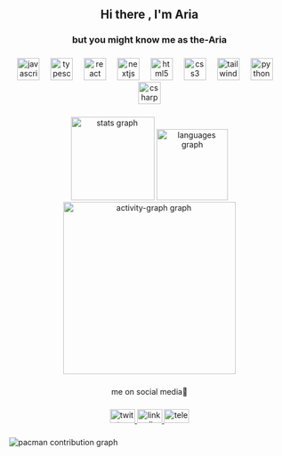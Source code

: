 <h2 align="center">Hi there , I'm Aria</h2>

###

<h3 align="center">but you might know me as the-Aria</h3>

###

<div align="center">
  <img src="https://cdn.jsdelivr.net/gh/devicons/devicon/icons/javascript/javascript-original.svg" height="40" alt="javascript logo"  />
  <img width="12" />
  <img src="https://cdn.jsdelivr.net/gh/devicons/devicon/icons/typescript/typescript-plain.svg" height="40" alt="typescript logo"  />
  <img width="12" />
  <img src="https://cdn.jsdelivr.net/gh/devicons/devicon/icons/react/react-original.svg" height="40" alt="react logo"  />
  <img width="12" />
  <img src="https://cdn.jsdelivr.net/gh/devicons/devicon/icons/nextjs/nextjs-original.svg" height="40" alt="nextjs logo"  />
  <img width="12" />
  <img src="https://cdn.jsdelivr.net/gh/devicons/devicon/icons/html5/html5-plain.svg" height="40" alt="html5 logo"  />
  <img width="12" />
  <img src="https://cdn.jsdelivr.net/gh/devicons/devicon/icons/css3/css3-plain.svg" height="40" alt="css3 logo"  />
  <img width="12" />
  <img src="https://cdn.jsdelivr.net/gh/devicons/devicon/icons/tailwindcss/tailwindcss-original-wordmark.svg" height="40" alt="tailwindcss logo"  />
  <img width="12" />
  <img src="https://cdn.jsdelivr.net/gh/devicons/devicon/icons/python/python-original.svg" height="40" alt="python logo"  />
  <img width="12" />
  <img src="https://cdn.jsdelivr.net/gh/devicons/devicon/icons/csharp/csharp-plain.svg" height="40" alt="csharp logo"  />
</div>

###

<div align="center">
  <img src="https://github-readme-stats.vercel.app/api?username=Aria-Hosseini&hide_title=true&hide_rank=true&show_icons=true&include_all_commits=true&count_private=true&disable_animations=false&theme=github_dark&locale=en&hide_border=true&order=1" height="150" alt="stats graph"  />
  <img src="https://github-readme-stats.vercel.app/api/top-langs?username=Aria-Hosseini&locale=en&hide_title=true&layout=compact&card_width=320&langs_count=5&theme=github_dark&hide_border=true&order=2" height="128" alt="languages graph"  />
  <img src="https://github-readme-activity-graph.vercel.app/graph?username=Aria-Hosseini&radius=16&theme=github-dark&area=true&order=5&hide_border=true&hide_title=true" height="310" alt="activity-graph graph"  />
</div>

###

<p align="center">me on social media💊</p>

###

<div align="center">
  <a href="https://twitter.com/NestedV" target="_blank">
    <img src="https://raw.githubusercontent.com/maurodesouza/profile-readme-generator/master/src/assets/icons/social/twitter/default.svg" width="45" height="25" alt="twitter logo"  />
  </a>
  <a href="https://linkedin.com/in/aria-hosseini" target="_blank">
    <img src="https://raw.githubusercontent.com/maurodesouza/profile-readme-generator/master/src/assets/icons/social/linkedin/default.svg" width="45" height="25" alt="linkedin logo"  />
  </a>
  <a href="https://t.me/misty_enigma" target="_blank">
    <img src="https://raw.githubusercontent.com/maurodesouza/profile-readme-generator/master/src/assets/icons/social/telegram/default.svg" width="45" height="25" alt="telegram logo"  />
  </a>
</div>

###

<picture>
  <source media="(prefers-color-scheme: dark)" srcset="https://raw.githubusercontent.com/Aria-Hosseini/Aria-Hosseini/output/pacman-contribution-graph-dark.svg">
  <source media="(prefers-color-scheme: light)" srcset="https://raw.githubusercontent.com/Aria-Hosseini/Aria-Hosseini/output/pacman-contribution-graph.svg">
  <img alt="pacman contribution graph" src="https://raw.githubusercontent.com/Aria-Hosseini/Aria-Hosseini/output/pacman-contribution-graph.svg">
</picture>

###
